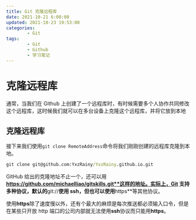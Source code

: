 ```yaml
---
title: Git 克隆远程库
date: 2021-10-21 6:00:00
updated: 2021-10-23 19:53:00
categories:
        - Git
tags:
        - Git
        - Github
        - 学习笔记
---
```


# 克隆远程库

通常，当我们在 Github 上创建了一个远程库时，有时候需要多个人协作共同修改这个远程库，这时候我们就可以在多台设备上克隆这个远程库，并将它放到本地

## 克隆远程库

接下来我们使用`git clone RemoteAddress`命令将我们刚刚创建的远程库克隆到本地。

```cmd
git clone git@github.com:YxzRainy/YxzRainy.github.io.git
```

GitHub 给出的克隆地址不止一个，还可以用**https://github.com/michaelliao/gitskills.git**这样的地址。实际上，Git 支持多种协议，默认的**git://**使用 ssh，但也可以使用**https**等其他协议。

使用**https**除了速度慢以外，还有个最大的麻烦是每次推送都必须输入口令，但是在某些只开放 http 端口的公司内部就无法使用**ssh**协议而只能用**https**。
